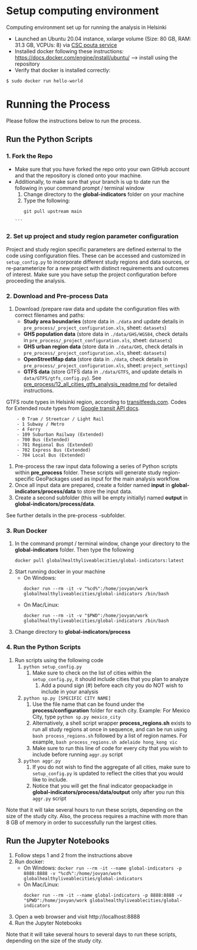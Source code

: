 # Setup computing environment

Computing environment set up for running the analysis in Helsinki

- Launched an Ubuntu 20.04 instance, xxlarge volume (Size: 80 GB, RAM: 31.3 GB, VCPUs: 8) via [CSC pouta service](https://research.csc.fi/-/cpouta)
- Installed docker following these instructions: https://docs.docker.com/engine/install/ubuntu/ --> install using the repository
- Verify that docker is installed correctly: 

```$ sudo docker run hello-world```


# Running the Process
Please follow the instructions below to run the process.

## Run the Python Scripts

### 1. Fork the Repo
- Make sure that you have forked the repo onto your own GitHub account and that the repository is cloned onto your machine.
- Additionally, to make sure that your branch is up to date run the following in your command prompt / terminal window
    1. Change directory to the **global-indicators** folder on your machine
    1. Type the following:
        ```
        git pull upstream main
      ```

### 2. Set up project and study region parameter configuration
Project and study region specific parameters are defined external to the code using configuration files. These can be accessed and customized in ``setup_config.py`` to incorporate different study regions and data sources, or re-parameterize for a new project with distinct requirements and outcomes of interest. Make sure you have setup the project configuration before proceeding the analysis.

### 2. Download and Pre-process Data
1.  Download /prepare raw data and update the configuration files with correct filenames and paths:
	- **Study area boundaries** (store data in `./data` and update details in `pre_process/_project_configuration.xls`, sheet: `datasets`)
	- **GHS population data** (store data in `./data/GHS/WGS84`, check details in `pre_process/_project_configuration.xls`, sheet: `datasets`)
	- **GHS urban region data** (store data in `./data/GHS`, check details in `pre_process/_project_configuration.xls`, sheet: `datasets`)
	- **OpenStreetMap data** (store data in `./data`,  check details in `pre_process/_project_configuration.xls`, sheet: `project_settings`)
	- **GTFS data** (store GTFS data in `./data/GTFS`, and update details in `data/GTFS/gtfs_config.py`). See [pre_process/12_all_cities_gtfs_analysis_readme.md](./pre_process/12_all_cities_gtfs_analysis_readme.md) for detailed instructions.
	
GTFS route types in Helsinki region, according to [transitfeeds.com](https://transitfeeds.com/p/helsinki-regional-transport/735). Codes for Extended route types from [Google transit API docs](https://developers.google.com/transit/gtfs/reference/extended-route-types).

		- 0 Tram / Streetcar / Light Rail
		- 1 Subway / Metro
		- 4 Ferry
		- 109 Suburban Railway (Extended)
		- 700 Bus (Extended)
		- 701 Regional Bus (Extended)
		- 702 Express Bus (Extended)
		- 704 Local Bus (Extended)
	
1. 	Pre-process the raw input data following a series of Python scripts within **pre_process** folder. These scripts will generate study region-specific GeoPackages used as input for the main analysis workflow.
1.  Once all input data are prepared, create a folder named **input** in **global-indicators/process/data** to store the input data.
1.  Create a second subfolder (this will be empty initially) named **output** in **global-indicators/process/data**.

See further details in the pre-process -subfolder.

### 3. Run Docker
1.  In the command prompt / terminal window, change your directory to the **global-indicators** folder. Then type the following
    ```
    docker pull globalhealthyliveablecities/global-indicators:latest
    ```
1.  Start running docker in your machine
    - On Windows:
        ```
        docker run --rm -it -v "%cd%":/home/jovyan/work globalhealthyliveablecities/global-indicators /bin/bash
        ```
    - On Mac/Linux:
        ```
        docker run --rm -it -v "$PWD":/home/jovyan/work globalhealthyliveablecities/global-indicators /bin/bash
        ```
1. Change directory to **global-indicators/process**

### 4. Run the Python Scripts
1.  Run scripts using the following code
    1.  ```python setup_config.py```
        1. Make sure to check on the list of cities within the ``setup_config.py``, it should include cities that you plan to analyze  
            1. Add a pound sign (#) before each city you do NOT wish to include in your analysis
    1.  ```python sp.py [SPECIFIC CITY NAME]```
        1.  Use the file name that can be found under the **process/configuration** folder for each city. Example: For Mexico City, type ```python sp.py mexico_city```
        1.  Alternatively, a shell script wrapper **process_regions.sh** exists to run all study regions at once in sequence, and can be run using ```bash process_regions.sh``` followed by a list of region names. For example,  ```bash process_regions.sh adelaide hong_kong vic```
        1.  Make sure to run this line of code for every city that you wish to include before running ``aggr.py`` script
    1.  ```python aggr.py```
        1. If you do not wish to find the aggregate of all cities, make sure to ``setup_config.py`` is updated to reflect the cities that you would like to include.
        1. Notice that you will get the final indicator geopackadge in **global-indicators/process/data/output** only after you run this ``aggr.py`` script

Note that it will take several hours to run these scripts, depending on the size of the study city. Also, the process requires a machine with more than 8 GB of memory in order to successfully run the largest cities.

## Run the Jupyter Notebooks

1. Follow steps 1 and 2 from the instructions above
1. Run docker:
    - On Windows:
          ```
          docker run --rm -it --name global-indicators -p 8888:8888 -v "%cd%":/home/jovyan/work globalhealthyliveablecities/global-indicators
          ```
    - On Mac/Linux:
         ```
         docker run --rm -it --name global-indicators -p 8888:8888 -v "$PWD":/home/jovyan/work globalhealthyliveablecities/global-indicators
        ```
2. Open a web browser and visit http://localhost:8888
3. Run the Jupyter Notebooks

Note that it will take several hours to several days to run these scripts, depending on the size of the study city.
